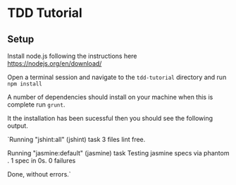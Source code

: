 # TDD Tutorial 

## Setup

Install node.js following the instructions here https://nodejs.org/en/download/

Open a terminal session and navigate to the `tdd-tutorial` directory and run `npm install`

A number of dependencies should install on your machine when this is complete run `grunt`.

It the installation has been sucessful then you should see the following output.

`Running "jshint:all" (jshint) task
 3 files lint free.

Running "jasmine:default" (jasmine) task
Testing jasmine specs via phantom
.
1 spec in 0s.
 0 failures

Done, without errors.`

